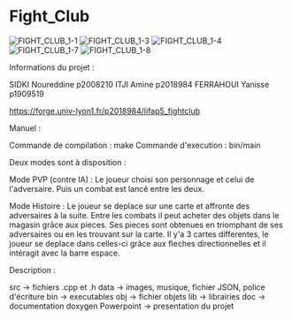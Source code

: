 # Fight_Club

![FIGHT_CLUB_1-1](https://user-images.githubusercontent.com/123080902/216471904-16f9e6a3-5070-46a6-92f0-4cb6699342cd.jpg)
![FIGHT_CLUB_1-3](https://user-images.githubusercontent.com/123080902/216471938-1bd0f1a2-d86a-4050-b0e7-2d3e70b91240.jpg)
![FIGHT_CLUB_1-4](https://user-images.githubusercontent.com/123080902/216471958-246b6edc-8d4f-4a85-ad5e-a3837df5e52e.jpg)
![FIGHT_CLUB_1-7](https://user-images.githubusercontent.com/123080902/216472049-af7208b3-b3b5-4a49-9c75-0f57a1e44187.jpg)
![FIGHT_CLUB_1-8](https://user-images.githubusercontent.com/123080902/216472060-740d9bc8-c532-4257-986a-0ea7b801a079.jpg)


Informations du projet :

SIDKI Noureddine p2008210
ITJI Amine p2018984
FERRAHOUI Yanisse p1909519

https://forge.univ-lyon1.fr/p2018984/lifap5_fightclub


Manuel : 

Commande de compilation : make
Commande d'execution : bin/main

 
 Deux modes sont à disposition :
 
 Mode PVP (contre IA) : 
 Le joueur choisi son personnage et celui de l'adversaire.
 Puis un combat est lancé entre les deux.

Mode Histoire : 
Le joueur se deplace sur une carte et affronte des adversaires à la suite.
Entre les combats il peut acheter des objets dans le magasin grâce aux pieces.
Ses pieces sont obtenues en triomphant de ses adversaires ou en les trouvant sur la carte.
Il y'a 3 cartes differentes, le joueur se deplace dans celles-ci grâce aux fleches directionnelles et il intéragit avec la barre espace.

Description :

src -> fichiers .cpp et .h
data -> images, musique, fichier JSON, police d'écriture
bin -> executables
obj -> fichier objets
lib -> librairies
doc -> documentation doxygen
Powerpoint -> presentation du projet
